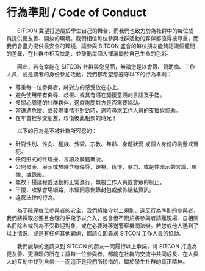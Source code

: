 # 行為準則 / Code of Conduct

　　SITCON 冀望打造屬於學生自己的舞台，而我們也致力於為社群中的每位成員提供更友善、開放的環境。我們相信每位參與社群活動的夥伴都值得被尊重，而我們會盡力提供最安全的環境，讓參與 SITCON 盛會的每位朋友能夠認識個體間的差異、在社群中相互扶助、並鼓勵每個人揮灑屬於自己生命的色彩。

　　因此，若有幸能在 SITCON 社群與您見面，無論您是以會眾、贊助商、工作人員、或是講者的身份參加活動，我們都希望您遵守以下的行為準則：

* 尊重每一位參與者，將對方的感受放在心上。
* 避免使用帶有侮辱、歧視、或具有潛在騷擾意涵的言語及手勢。
* 多關心周遭的社群夥伴，適度詢問對方是否需要協助。
* 當遭遇危險、或發現事情不對勁時，適時尋求工作人員的支援與協助。
* 在年會裡多交朋友，珍惜彼此相聚的時光！

　　以下的行為是不被社群所容忍的：

* 針對性別、性向、種族、外貌、宗教、年齡、身體狀況
或個人身份的挑釁或冒犯。
* 任何形式的性騷擾、言語及肢體霸凌。
* 公開發表、展示或放映含有侮辱、歧視、仇恨、暴力、或是性暗示的言論、影像、或錄影。
* 無故干擾議程或活動的正常進行，無視工作人員或會眾的制止。
* 干擾、攻擊會場網路，未經同意側錄封包或散佈隱私資訊。
* 違反法律的行為。

　　為了確保每位參與者的安全，我們將恪守以上規則。違反行為準則的參與者，我們將採取必要且合理的手段予以介入，包含但不限於將參與者請離現場、自相關名冊除名或列為不受歡迎對象，或在必要時移送警察機關法辦。若您或他人遇到了以上情況、或是有任何其他顧慮，都請立即尋求 SITCON 工作人員的協助。

　　我們誠摯的邀請來到 SITCON 的朋友一同履行以上承諾，將 SITCON 打造為更友善、更溫暖的所在；讓每一位參與者，都能在社群的交流中共同成長、在人與人的互動中找到自信——而這正是我們所珍惜的、屬於學生社群的真正精神。
